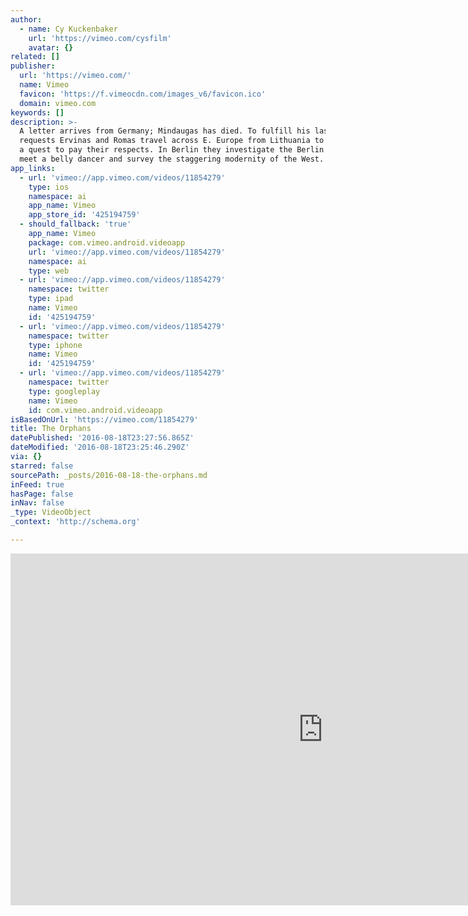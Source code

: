 ```yaml
---
author:
  - name: Cy Kuckenbaker
    url: 'https://vimeo.com/cysfilm'
    avatar: {}
related: []
publisher:
  url: 'https://vimeo.com/'
  name: Vimeo
  favicon: 'https://f.vimeocdn.com/images_v6/favicon.ico'
  domain: vimeo.com
keywords: []
description: >-
  A letter arrives from Germany; Mindaugas has died. To fulfill his last
  requests Ervinas and Romas travel across E. Europe from Lithuania to Berlin on
  a quest to pay their respects. In Berlin they investigate the Berlin wall,
  meet a belly dancer and survey the staggering modernity of the West.
app_links:
  - url: 'vimeo://app.vimeo.com/videos/11854279'
    type: ios
    namespace: ai
    app_name: Vimeo
    app_store_id: '425194759'
  - should_fallback: 'true'
    app_name: Vimeo
    package: com.vimeo.android.videoapp
    url: 'vimeo://app.vimeo.com/videos/11854279'
    namespace: ai
    type: web
  - url: 'vimeo://app.vimeo.com/videos/11854279'
    namespace: twitter
    type: ipad
    name: Vimeo
    id: '425194759'
  - url: 'vimeo://app.vimeo.com/videos/11854279'
    namespace: twitter
    type: iphone
    name: Vimeo
    id: '425194759'
  - url: 'vimeo://app.vimeo.com/videos/11854279'
    namespace: twitter
    type: googleplay
    name: Vimeo
    id: com.vimeo.android.videoapp
isBasedOnUrl: 'https://vimeo.com/11854279'
title: The Orphans
datePublished: '2016-08-18T23:27:56.865Z'
dateModified: '2016-08-18T23:25:46.290Z'
via: {}
starred: false
sourcePath: _posts/2016-08-18-the-orphans.md
inFeed: true
hasPage: false
inNav: false
_type: VideoObject
_context: 'http://schema.org'

---
```

<iframe src="https://cdn.embedly.com/widgets/media.html?src=https%3A%2F%2Fplayer.vimeo.com%2Fvideo%2F11854279&amp;url=https%3A%2F%2Fvimeo.com%2F11854279&amp;image=https%3A%2F%2Fi.vimeocdn.com%2Fvideo%2F385631962_1280.jpg&amp;key=b7d04c9b404c499eba89ee7072e1c4f7&amp;type=text%2Fhtml&amp;schema=vimeo" width="1000" height="563" scrolling="no" frameborder="0" allowfullscreen="" style=""></iframe>